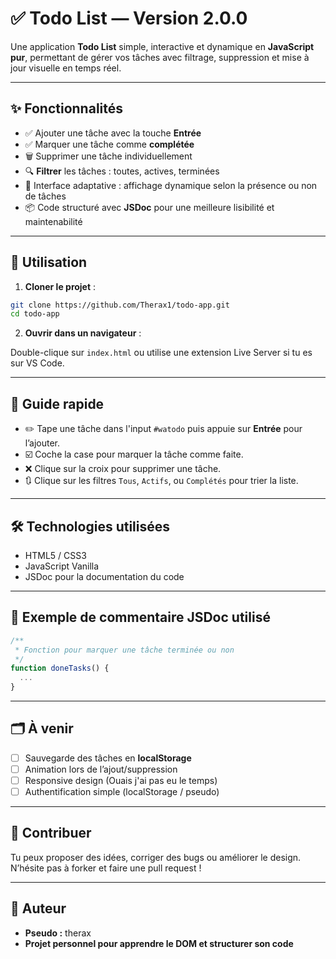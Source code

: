 # ✅ Todo List — Version 2.0.0

Une application **Todo List** simple, interactive et dynamique en **JavaScript pur**, permettant de gérer vos tâches avec filtrage, suppression et mise à jour visuelle en temps réel.

---

## ✨ Fonctionnalités

- ✅ Ajouter une tâche avec la touche **Entrée**
- ✅ Marquer une tâche comme **complétée**
- 🗑️ Supprimer une tâche individuellement
- 🔍 **Filtrer** les tâches : toutes, actives, terminées
- 🎨 Interface adaptative : affichage dynamique selon la présence ou non de tâches
- 📦 Code structuré avec **JSDoc** pour une meilleure lisibilité et maintenabilité

---

## 🚀 Utilisation

1. **Cloner le projet** :

```bash
git clone https://github.com/Therax1/todo-app.git
cd todo-app
```

2. **Ouvrir dans un navigateur** :

Double-clique sur `index.html` ou utilise une extension Live Server si tu es sur VS Code.

---

## 🧠 Guide rapide

- ✏️ Tape une tâche dans l'input `#watodo` puis appuie sur **Entrée** pour l’ajouter.
- ☑️ Coche la case pour marquer la tâche comme faite.
- ❌ Clique sur la croix pour supprimer une tâche.
- 🔃 Clique sur les filtres `Tous`, `Actifs`, ou `Complétés` pour trier la liste.

---

## 🛠️ Technologies utilisées

- HTML5 / CSS3
- JavaScript Vanilla
- JSDoc pour la documentation du code

---

## 📌 Exemple de commentaire JSDoc utilisé

```js
/**
 * Fonction pour marquer une tâche terminée ou non
 */
function doneTasks() {
  ...
}
```

---

## 🗂️ À venir

- [ ] Sauvegarde des tâches en **localStorage**
- [ ] Animation lors de l’ajout/suppression
- [ ] Responsive design (Ouais j'ai pas eu le temps)
- [ ] Authentification simple (localStorage / pseudo)

---

## 🤝 Contribuer

Tu peux proposer des idées, corriger des bugs ou améliorer le design.  
N’hésite pas à forker et faire une pull request !

---

## 👤 Auteur

- **Pseudo :** therax  
- **Projet personnel pour apprendre le DOM et structurer son code**
